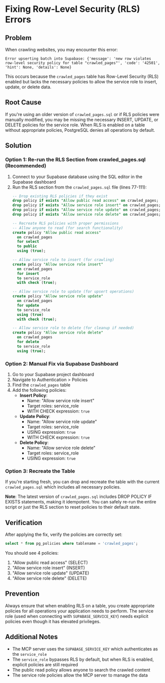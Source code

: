# Fixing Row-Level Security (RLS) Errors

## Problem
When crawling websites, you may encounter this error:
```
Error upserting batch into Supabase: {'message': 'new row violates row-level security policy for table "crawled_pages"', 'code': '42501', 'hint': None, 'details': None}
```

This occurs because the `crawled_pages` table has Row-Level Security (RLS) enabled but lacks the necessary policies to allow the service role to insert, update, or delete data.

## Root Cause
If you're using an older version of `crawled_pages.sql` or if RLS policies were manually modified, you may be missing the necessary INSERT, UPDATE, or DELETE policies for the service role. When RLS is enabled on a table without appropriate policies, PostgreSQL denies all operations by default.

## Solution

### Option 1: Re-run the RLS Section from crawled_pages.sql (Recommended)
1. Connect to your Supabase database using the SQL editor in the Supabase dashboard
2. Run the RLS section from the `crawled_pages.sql` file (lines 77-111):
   ```sql
   -- Drop existing RLS policies if they exist
   drop policy if exists "Allow public read access" on crawled_pages;
   drop policy if exists "Allow service role insert" on crawled_pages;
   drop policy if exists "Allow service role update" on crawled_pages;
   drop policy if exists "Allow service role delete" on crawled_pages;

   -- Recreate RLS policies with proper permissions
   -- Allow anyone to read (for search functionality)
   create policy "Allow public read access"
     on crawled_pages
     for select
     to public
     using (true);

   -- Allow service role to insert (for crawling)
   create policy "Allow service role insert"
     on crawled_pages
     for insert
     to service_role
     with check (true);

   -- Allow service role to update (for upsert operations)
   create policy "Allow service role update"
     on crawled_pages
     for update
     to service_role
     using (true)
     with check (true);

   -- Allow service role to delete (for cleanup if needed)
   create policy "Allow service role delete"
     on crawled_pages
     for delete
     to service_role
     using (true);
   ```

### Option 2: Manual Fix via Supabase Dashboard
1. Go to your Supabase project dashboard
2. Navigate to Authentication > Policies
3. Find the `crawled_pages` table
4. Add the following policies:
   - **Insert Policy**: 
     - Name: "Allow service role insert"
     - Target roles: service_role
     - WITH CHECK expression: `true`
   - **Update Policy**:
     - Name: "Allow service role update"
     - Target roles: service_role
     - USING expression: `true`
     - WITH CHECK expression: `true`
   - **Delete Policy**:
     - Name: "Allow service role delete"
     - Target roles: service_role
     - USING expression: `true`

### Option 3: Recreate the Table
If you're starting fresh, you can drop and recreate the table with the current `crawled_pages.sql` which includes all necessary policies.

**Note**: The latest version of `crawled_pages.sql` includes DROP POLICY IF EXISTS statements, making it idempotent. You can safely re-run the entire script or just the RLS section to reset policies to their default state.

## Verification
After applying the fix, verify the policies are correctly set:
```sql
select * from pg_policies where tablename = 'crawled_pages';
```

You should see 4 policies:
1. "Allow public read access" (SELECT)
2. "Allow service role insert" (INSERT)
3. "Allow service role update" (UPDATE)
4. "Allow service role delete" (DELETE)

## Prevention
Always ensure that when enabling RLS on a table, you create appropriate policies for all operations your application needs to perform. The service role (used when connecting with `SUPABASE_SERVICE_KEY`) needs explicit policies even though it has elevated privileges.

## Additional Notes
- The MCP server uses the `SUPABASE_SERVICE_KEY` which authenticates as the `service_role`
- The `service_role` bypasses RLS by default, but when RLS is enabled, explicit policies are still required
- The public read policy allows anyone to search the crawled content
- The service role policies allow the MCP server to manage the data